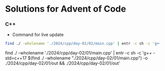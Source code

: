 # Solutions for Advent of Code

### C++
- Command for live update
```bash
find ./ -wholename './2024/cpp/day-01/02/main.cpp' | entr -c sh -c 'g++ -std=c++17 $(find ./ -wholename "./2024/cpp/day-01/02/main.cpp") -o ./2024/cpp/day-01/02/out && ./2024/cpp/day-01/02/out'
```
find ./ -wholename './2024/cpp/day-02/01/main.cpp' | entr -c sh -c 'g++ -std=c++17 $(find ./ -wholename "./2024/cpp/day-02/01/main.cpp") -o ./2024/cpp/day-02/01/out && ./2024/cpp/day-02/01/out'
